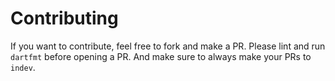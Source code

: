 # Contributing
If you want to contribute, feel free to fork and make a PR. Please lint and run `dartfmt` before opening a PR.
And make sure to always make your PRs to `indev`.